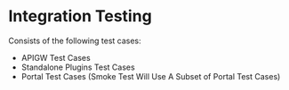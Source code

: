 # Integration Testing
Consists of the following test cases:
- APIGW Test Cases
- Standalone Plugins Test Cases
- Portal Test Cases (Smoke Test Will Use A Subset of Portal Test Cases)
